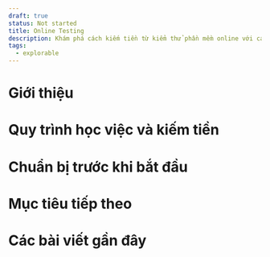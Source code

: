```yaml
---
draft: true
status: Not started
title: Online Testing
description: Khám phá cách kiếm tiền từ kiểm thử phần mềm online với các cơ hội việc làm và dự án từ xa.
tags:
  - explorable
---
```

# Giới thiệu

# Quy trình học việc và kiếm tiền

# Chuẩn bị trước khi bắt đầu

# Mục tiêu tiếp theo

# Các bài viết gần đây
